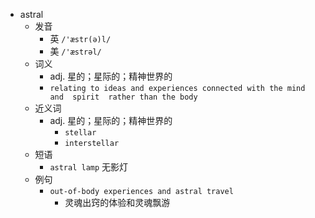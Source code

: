 - astral
  - 发音
    - 英 `/'æstr(ə)l/`
    - 美 `/'æstrəl/`
  - 词义
    - adj. 星的；星际的；精神世界的
    - `relating to ideas and experiences connected with the mind and  spirit  rather than the body`
  - 近义词
    - adj. 星的；星际的；精神世界的
      - `stellar`
      - `interstellar`
  - 短语
    - `astral lamp` 无影灯 
  - 例句
    - `out-of-body experiences and astral travel`
      - 灵魂出窍的体验和灵魂飘游

